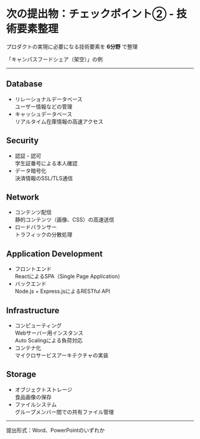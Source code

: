 # 次の提出物：チェックポイント② - 技術要素整理

プロダクトの実現に必要になる技術要素を **6分野** で整理

「キャンパスフードシェア（架空）」の例

---

## Database
- リレーショナルデータベース  
  ユーザー情報などの管理
- キャッシュデータベース  
  リアルタイム在庫情報の高速アクセス

## Security
- 認証・認可  
  学生証番号による本人確認
- データ暗号化  
  決済情報のSSL/TLS通信

## Network
- コンテンツ配信  
  静的コンテンツ（画像、CSS）の高速送信
- ロードバランサー  
  トラフィックの分散処理

## Application Development
- フロントエンド  
  ReactによるSPA（Single Page Application）
- バックエンド  
  Node.js + Express.jsによるRESTful API

## Infrastructure
- コンピューティング  
  Webサーバー用インスタンス  
  Auto Scalingによる負荷対応
- コンテナ化  
  マイクロサービスアーキテクチャの実装

## Storage
- オブジェクトストレージ  
  食品画像の保存
- ファイルシステム  
  グループメンバー間での共有ファイル管理

---

提出形式：Word、PowerPointのいずれか